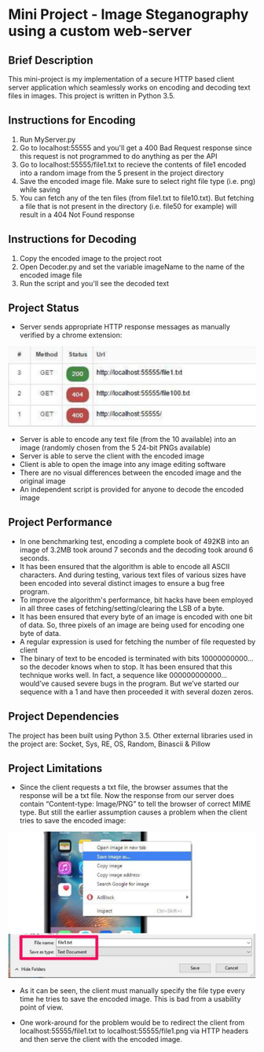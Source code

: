 # Mini Project - Image Steganography using a custom web-server

## Brief Description

This mini-project is my implementation of a secure HTTP based client server application which seamlessly works on encoding and decoding text files in images. This project is written in Python 3.5.


## Instructions for Encoding

1. Run MyServer.py
2. Go to localhost:55555 and you'll get a 400 Bad Request response since this request is not programmed to do anything as per the API
3. Go to localhost:55555/file1.txt to recieve the contents of file1 encoded into a random image from the 5 present in the project directory
4. Save the encoded image file. Make sure to select right file type (i.e. png) while saving
5. You can fetch any of the ten files (from file1.txt to file10.txt). But fetching a file that is not present in the directory (i.e. file50 for example) will result in a 404 Not Found response


## Instructions for Decoding

1. Copy the encoded image to the project root
2. Open Decoder.py and set the variable imageName to the name of the encoded image file
3. Run the script and you'll see the decoded text

## Project Status

- Server sends appropriate HTTP response messages as manually verified by a chrome extension:

![alt text](readme_1.jpg "readme_1")

- Server is able to encode any text file (from the 10 available) into an image (randomly chosen from the 5 24-bit PNGs available)
- Server is able to serve the client with the encoded image
- Client is able to open the image into any image editing software
- There are no visual differences between the encoded image and the original image
- An independent script is provided for anyone to decode the encoded image

## Project Performance

- In one benchmarking test, encoding a complete book of 492KB into an image of 3.2MB took around 7 seconds and the decoding took around 6 seconds.
- It has been ensured that the algorithm is able to encode all ASCII characters. And during testing, various text files of various sizes have been encoded into several distinct images to ensure a bug free program.
- To improve the algorithm's performance, bit hacks have been employed in all three cases of fetching/setting/clearing the LSB of a byte.
- It has been ensured that every byte of an image is encoded with one bit of data. So, three pixels of an image are being used for encoding one byte of data.
- A regular expression is used for fetching the number of file requested by client
- The binary of text to be encoded is terminated with bits 10000000000… so the decoder knows when to stop. It has been ensured that this technique works well. In fact, a sequence like 000000000000… would’ve caused severe bugs in the program. But we’ve started our sequence with a 1 and have then proceeded it with several dozen zeros.

## Project Dependencies

The project has been built using Python 3.5. Other external libraries used in the project
are: Socket, Sys, RE, OS, Random, Binascii & Pillow

## Project Limitations

- Since the client requests a txt file, the browser assumes that the response will be a txt file. Now the response from our server does contain “Content-type: Image/PNG” to tell the browser of correct MIME type. But still the earlier assumption causes a problem when the client tries to save the encoded image:

![alt text](readme_2.jpg "readme_2")

- As it can be seen, the client must manually specify the file type every time he tries to save the encoded image. This is bad from a usability point of view.

- One work-around for the problem would be to redirect the client from localhost:55555/file1.txt to localhost:55555/file1.png via HTTP headers and then serve the client with the encoded image.